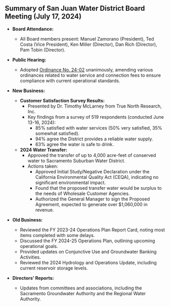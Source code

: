 ## Summary of San Juan Water District Board Meeting (July 17, 2024)

- **Board Attendance:**
  - All Board members present: Manuel Zamorano (President), Ted Costa (Vice President), Ken Miller (Director), Dan Rich (Director), Pam Tobin (Director).

- **Public Hearing:**
  - Adopted [Ordinance No. 24-02](https://www.sanjuanwaterdistrict.org/) unanimously, amending various ordinances related to water service and connection fees to ensure compliance with current operational standards.

- **New Business:**
  - **Customer Satisfaction Survey Results:**
    - Presented by Dr. Timothy McLarney from True North Research, Inc.
    - Key findings from a survey of 519 respondents (conducted June 13-16, 2024):
      - 85% satisfied with water services (50% very satisfied, 35% somewhat satisfied).
      - 94% agree the District provides a reliable water supply.
      - 63% agree the water is safe to drink.
  - **2024 Water Transfer:**
    - Approved the transfer of up to 4,000 acre-feet of conserved water to Sacramento Suburban Water District.
    - Actions taken:
      - Approved Initial Study/Negative Declaration under the California Environmental Quality Act (CEQA), indicating no significant environmental impact.
      - Found that the proposed transfer water would be surplus to the needs of Wholesale Customer Agencies.
      - Authorized the General Manager to sign the Proposed Agreement, expected to generate over $1,060,000 in revenue.

- **Old Business:**
  - Reviewed the FY 2023-24 Operations Plan Report Card, noting most items completed with some delays.
  - Discussed the FY 2024-25 Operations Plan, outlining upcoming operational goals.
  - Provided updates on Conjunctive Use and Groundwater Banking Activities.
  - Reviewed the 2024 Hydrology and Operations Update, including current reservoir storage levels.

- **Directors’ Reports:**
  - Updates from committees and associations, including the Sacramento Groundwater Authority and the Regional Water Authority.
